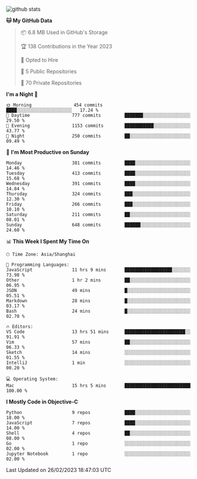 
![github stats](https://github-readme-stats.vercel.app/api?username=ChesterYue&show_icons=true&count_private=true)

<!-- ![wakatime](https://github-readme-stats.vercel.app/api/wakatime?username=ChesterYue&layout=compact) -->

<!-- ![wakatime](https://github-readme-stats.vercel.app/api/top-langs/?username=ChesterYue&layout=compact) -->

<!--START_SECTION:waka-->
**🐱 My GitHub Data** 

> 📦 6.8 MB Used in GitHub's Storage 
 > 
> 🏆 138 Contributions in the Year 2023
 > 
> 💼 Opted to Hire
 > 
> 📜 5 Public Repositories 
 > 
> 🔑 70 Private Repositories 
 > 
**I'm a Night 🦉** 

```text
🌞 Morning                454 commits         ████░░░░░░░░░░░░░░░░░░░░░   17.24 % 
🌆 Daytime                777 commits         ███████░░░░░░░░░░░░░░░░░░   29.50 % 
🌃 Evening                1153 commits        ███████████░░░░░░░░░░░░░░   43.77 % 
🌙 Night                  250 commits         ██░░░░░░░░░░░░░░░░░░░░░░░   09.49 % 
```
📅 **I'm Most Productive on Sunday** 

```text
Monday                   381 commits         ████░░░░░░░░░░░░░░░░░░░░░   14.46 % 
Tuesday                  413 commits         ████░░░░░░░░░░░░░░░░░░░░░   15.68 % 
Wednesday                391 commits         ████░░░░░░░░░░░░░░░░░░░░░   14.84 % 
Thursday                 324 commits         ███░░░░░░░░░░░░░░░░░░░░░░   12.30 % 
Friday                   266 commits         ███░░░░░░░░░░░░░░░░░░░░░░   10.10 % 
Saturday                 211 commits         ██░░░░░░░░░░░░░░░░░░░░░░░   08.01 % 
Sunday                   648 commits         ██████░░░░░░░░░░░░░░░░░░░   24.60 % 
```


📊 **This Week I Spent My Time On** 

```text
🕑︎ Time Zone: Asia/Shanghai

💬 Programming Languages: 
JavaScript               11 hrs 9 mins       ██████████████████░░░░░░░   73.98 % 
Other                    1 hr 2 mins         ██░░░░░░░░░░░░░░░░░░░░░░░   06.95 % 
JSON                     49 mins             █░░░░░░░░░░░░░░░░░░░░░░░░   05.51 % 
Markdown                 28 mins             █░░░░░░░░░░░░░░░░░░░░░░░░   03.17 % 
Bash                     24 mins             █░░░░░░░░░░░░░░░░░░░░░░░░   02.70 % 

🔥 Editors: 
VS Code                  13 hrs 51 mins      ███████████████████████░░   91.91 % 
Vim                      57 mins             ██░░░░░░░░░░░░░░░░░░░░░░░   06.33 % 
Sketch                   14 mins             ░░░░░░░░░░░░░░░░░░░░░░░░░   01.55 % 
IntelliJ                 1 min               ░░░░░░░░░░░░░░░░░░░░░░░░░   00.20 % 

💻 Operating System: 
Mac                      15 hrs 5 mins       █████████████████████████   100.00 % 
```

**I Mostly Code in Objective-C** 

```text
Python                   9 repos             ████░░░░░░░░░░░░░░░░░░░░░   18.00 % 
JavaScript               7 repos             ████░░░░░░░░░░░░░░░░░░░░░   14.00 % 
Shell                    4 repos             ██░░░░░░░░░░░░░░░░░░░░░░░   08.00 % 
Go                       1 repo              ░░░░░░░░░░░░░░░░░░░░░░░░░   02.00 % 
Jupyter Notebook         1 repo              ░░░░░░░░░░░░░░░░░░░░░░░░░   02.00 % 
```




 Last Updated on 26/02/2023 18:47:03 UTC
<!--END_SECTION:waka-->
